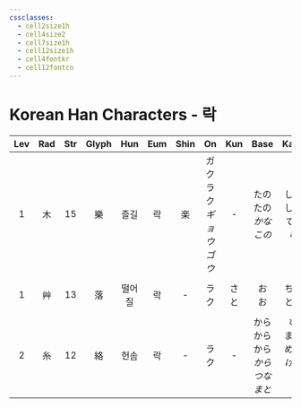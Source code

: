 ```yaml
---
cssclasses:
  - cell2size1h
  - cell4size2
  - cell7size1h
  - cell12size1h
  - cell4fontkr
  - cell12fontcn
---
```


# Korean Han Characters - 락

| Lev | Rad | Str | Glyph | Hun | Eum | Shin |           On            | Kun |                Base                |              Kana               | Simp |            Man            | Can  | Viet |
| :-: | :-: | :-: | :---: | :-: | :-: | :--: | :---------------------: | :-: | :--------------------------------: | :-----------------------------: | :--: | :-----------------------: | :--: | :--: |
|  1  |  木  | 15  |   樂   | 즐길  |  락  |  楽   | ガク<br>ラク<br>*ギョウ<br>ゴウ* |  -  |       たの<br>たの<br>*かな<br>この*       |      しい<br>しむ<br>*でる<br>む*      |  乐   | yuè<br>lè<br>*yào<br>lào* | lok6 | lạc  |
|  1  |  艸  | 13  |   落   | 떨어질 |  락  |  -   |           ラク            | さと  |               お<br>お               |            ちる<br>とす             |  -   |     là<br>lào<br>luò      | lok6 | lạc  |
|  2  |  糸  | 12  |   絡   | 헌솜  |  락  |  -   |           ラク            |  -  | から<br>から<br>から<br>*から<br>つな<br>まと* | む<br>まる<br>める<br>*げる<br>ぐ<br>う* |  络   |        lào<br>luò         | lok3 | rạc  |
